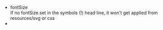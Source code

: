 * fontSize\
If no fontSize set in the symbols (!) head line, it won't get applied from resources/svg or css
*